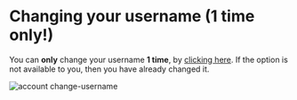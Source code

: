 # Changing your username (1 time only!)

You can **only** change your username **1 time**, by [clicking here]( https://replit.com/~/cli/account/change-username?run=1). If the option is not available to you, then you have already changed it.

![account change-username](https://replit-docs-images.bardia.repl.co/images/misc/account-change-username.png)